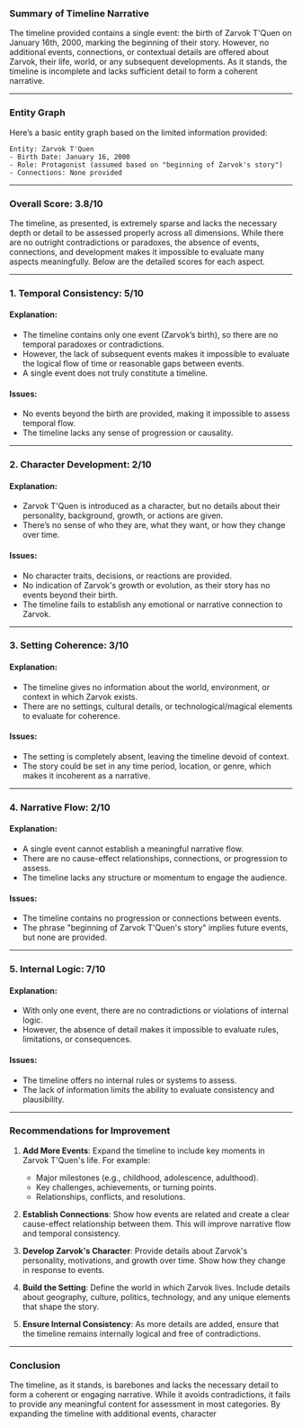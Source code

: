 ### Summary of Timeline Narrative

The timeline provided contains a single event: the birth of Zarvok T'Quen on January 16th, 2000, marking the beginning of their story. However, no additional events, connections, or contextual details are offered about Zarvok, their life, world, or any subsequent developments. As it stands, the timeline is incomplete and lacks sufficient detail to form a coherent narrative. 

---

### Entity Graph

Here’s a basic entity graph based on the limited information provided:

```
Entity: Zarvok T'Quen
- Birth Date: January 16, 2000
- Role: Protagonist (assumed based on "beginning of Zarvok's story")
- Connections: None provided
```

---

### Overall Score: **3.8/10**

The timeline, as presented, is extremely sparse and lacks the necessary depth or detail to be assessed properly across all dimensions. While there are no outright contradictions or paradoxes, the absence of events, connections, and development makes it impossible to evaluate many aspects meaningfully. Below are the detailed scores for each aspect.

---

### 1. **Temporal Consistency: 5/10**

#### Explanation:
- The timeline contains only one event (Zarvok’s birth), so there are no temporal paradoxes or contradictions.
- However, the lack of subsequent events makes it impossible to evaluate the logical flow of time or reasonable gaps between events.
- A single event does not truly constitute a timeline.

#### Issues:
- No events beyond the birth are provided, making it impossible to assess temporal flow.
- The timeline lacks any sense of progression or causality.

---

### 2. **Character Development: 2/10**

#### Explanation:
- Zarvok T'Quen is introduced as a character, but no details about their personality, background, growth, or actions are given.
- There’s no sense of who they are, what they want, or how they change over time.

#### Issues:
- No character traits, decisions, or reactions are provided.
- No indication of Zarvok's growth or evolution, as their story has no events beyond their birth.
- The timeline fails to establish any emotional or narrative connection to Zarvok.

---

### 3. **Setting Coherence: 3/10**

#### Explanation:
- The timeline gives no information about the world, environment, or context in which Zarvok exists.
- There are no settings, cultural details, or technological/magical elements to evaluate for coherence.

#### Issues:
- The setting is completely absent, leaving the timeline devoid of context.
- The story could be set in any time period, location, or genre, which makes it incoherent as a narrative.

---

### 4. **Narrative Flow: 2/10**

#### Explanation:
- A single event cannot establish a meaningful narrative flow.
- There are no cause-effect relationships, connections, or progression to assess.
- The timeline lacks any structure or momentum to engage the audience.

#### Issues:
- The timeline contains no progression or connections between events.
- The phrase "beginning of Zarvok T'Quen's story" implies future events, but none are provided.

---

### 5. **Internal Logic: 7/10**

#### Explanation:
- With only one event, there are no contradictions or violations of internal logic.
- However, the absence of detail makes it impossible to evaluate rules, limitations, or consequences.

#### Issues:
- The timeline offers no internal rules or systems to assess.
- The lack of information limits the ability to evaluate consistency and plausibility.

---

### Recommendations for Improvement

1. **Add More Events**: Expand the timeline to include key moments in Zarvok T'Quen's life. For example:
   - Major milestones (e.g., childhood, adolescence, adulthood).
   - Key challenges, achievements, or turning points.
   - Relationships, conflicts, and resolutions.

2. **Establish Connections**: Show how events are related and create a clear cause-effect relationship between them. This will improve narrative flow and temporal consistency.

3. **Develop Zarvok's Character**: Provide details about Zarvok's personality, motivations, and growth over time. Show how they change in response to events.

4. **Build the Setting**: Define the world in which Zarvok lives. Include details about geography, culture, politics, technology, and any unique elements that shape the story.

5. **Ensure Internal Consistency**: As more details are added, ensure that the timeline remains internally logical and free of contradictions.

---

### Conclusion

The timeline, as it stands, is barebones and lacks the necessary detail to form a coherent or engaging narrative. While it avoids contradictions, it fails to provide any meaningful content for assessment in most categories. By expanding the timeline with additional events, character